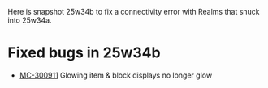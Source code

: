 Here is snapshot 25w34b to fix a connectivity error with Realms that snuck into 25w34a.

# Fixed bugs in 25w34b

-   [MC-300911](https://bugs.mojang.com/browse/MC-300911) Glowing item & block displays no longer glow